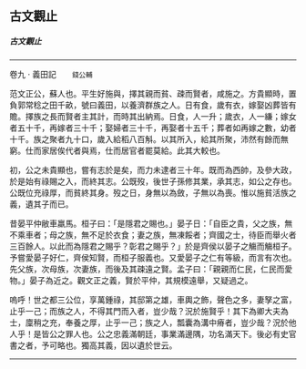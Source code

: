 

## 古文觀止

##### 古文觀止

* * *

卷九 ‧ 義田記　　`錢公輔`

范文正公，蘇人也。平生好施與，擇其親而貧、疎而賢者，咸施之。方貴顯時，置負郭常稔之田千畝，號曰義田，以養濟群族之人。日有食，歲有衣，嫁娶凶葬皆有贍。擇族之長而賢者主其計，而時其出納焉。日食，人一升；歲衣，人一縑；嫁女者五十千，再嫁者三十千；娶婦者三十千，再娶者十五千；葬者如再嫁之數，幼者十千。族之聚者九十口，歲入給稻八百斛。以其所入，給其所聚，沛然有餘而無窮。仕而家居俟代者與焉，仕而居官者罷莫給。此其大較也。

初，公之未貴顯也，嘗有志於是矣，而力未逮者三十年。既而為西帥，及參大政，於是始有祿賜之入，而終其志。公既歿，後世子孫修其業，承其志，如公之存也。公既位充祿厚，而貧終其身。歿之日，身無以為斂，子無以為喪。惟以施貧活族之義，遺其子而已。

昔晏平仲敝車羸馬。桓子曰：「是隱君之賜也。」晏子日：「自臣之貴，父之族，無不乘車者；母之族，無不足於衣食；妻之族，無凍餒者；齊國之士，待臣而舉火者三百餘人。以此而為隱君之賜乎？彰君之賜乎？」於是齊侯以晏子之觴而觴桓子。予嘗愛晏子好仁，齊侯知賢，而桓子服義也。又愛晏子之仁有等級，而言有次也。先父族，次母族，次妻族，而後及其疎遠之賢。孟子曰：「親親而仁民，仁民而愛物。」晏子為近之。觀文正之義，賢於平仲，其規模遠舉，又疑過之。

嗚呼！世之都三公位，享萬鍾祿，其邸第之雄，車輿之飾，聲色之多，妻孥之富，止乎一己；而族之人，不得其門而入者，豈少哉？況於施賢乎！其下為卿大夫為士，廩稍之充，奉養之厚，止乎一己；族之人，瓢囊為溝中瘠者，豈少哉？況於他人乎！是皆公之罪人也。公之忠義滿朝廷，事業滿邊隅，功名滿天下。後必有史官書之者，予可略也。獨高其義，因以遺於世云。

* * *

